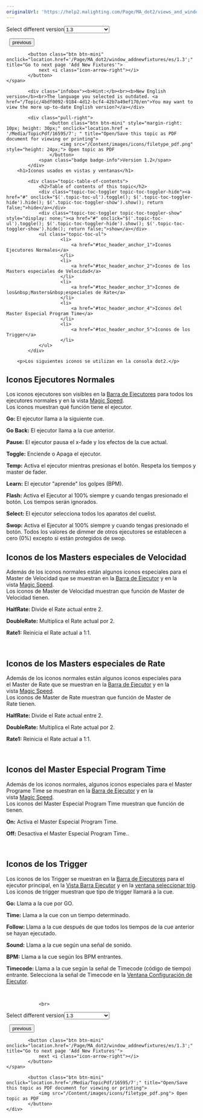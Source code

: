 ```yaml
---
originalUrl: 'https://help2.malighting.com/Page/MA_dot2/views_and_windows_icons/es/1.3'
---
```


<div class="topic-navigation">

<div class="pull-right">
	<span class="pull-left">


<div class="pull-left">
<form action="/Topic/SetCurrentVersionNumber" class="form-inline" id="frmTagSelector" method="post">	<span class="form-mini">
		<div class="input-prepend"><span class="add-on">Select different version</span><select autocomplete="off" id="versionNumberId" name="versionNumberId" onchange="$(this).closest('#frmTagSelector').submit();" style="width: 120px;"><option value="">- latest -</option>
<option value="3">1.1</option>
<option value="7">1.2</option>
<option selected="selected" value="12">1.3</option>
<option value="16">1.5</option>
<option value="29">1.9</option>
</select></div>
		<input data-val="true" data-val-number="The field Int32 must be a number." data-val-required="The Int32 field is required." id="ProductId" name="ProductId" type="hidden" value="7">
		<input id="CurrentGuid" name="CurrentGuid" type="hidden" value="4bdf0092-9184-4d12-bcf4-42b7a49ef170">
	</span>
</form></div>&nbsp;	</span>
	<span class="pull-right" style="white-space: nowrap;">
			<button class="btn btn-mini" onclick="location.href='/Page/MA_dot2/widget_viewbar/es/1.3'; " title="Go to previous page 'View Bar'">
				<i class="icon-arrow-left"></i> previous
			</button>

			<button class="btn btn-mini" onclick="location.href='/Page/MA_dot2/window_addnewfixtures/es/1.3';" title="Go to next page 'Add New Fixtures'">
				next <i class="icon-arrow-right"></i> 
			</button>
	</span>
</div>
<div class="clear-fix" style="margin-bottom: 10px"></div>
</div>

			<div class="infobox"><b>Hint:</b><br><b>New English version</b><br>The language you selected is outdated. <a href="/Topic/4bdf0092-9184-4d12-bcf4-42b7a49ef170/en">You may want to view the more up-to-date English version?</a></div>
		
			<div class="pull-right">
					<button class="btn btn-mini" style="margin-right: 10px; height: 30px;" onclick="location.href = '/Media/TopicPdf/16595/7'; " title="Open/Save this topic as PDF document for viewing or printing">
						<img src="/Content/images/icons/filetype_pdf.png" style="height: 24px;"> Open topic as PDF
					</button>
				<span class="badge badge-info">Version 1.2</span>
			</div>
		<h1>Iconos usados en vistas y ventanas</h1>

			<div class="topic-table-of-contents">
				<h2>Table of contents of this topic</h2>
				<div class="topic-toc-toggler topic-toc-toggler-hide"><a href="#" onclick="$('.topic-toc-ul').toggle(); $('.topic-toc-toggler-hide').hide(); $('.topic-toc-toggler-show').show(); return false;">hide</a></div>
				<div class="topic-toc-toggler topic-toc-toggler-show" style="display: none;"><a href="#" onclick="$('.topic-toc-ul').toggle(); $('.topic-toc-toggler-hide').show(); $('.topic-toc-toggler-show').hide(); return false;">show</a></div>
				<ul class="topic-toc-ul">
						<li>
							<a href="#toc_header_anchor_1">Iconos Ejecutores Normales</a>
						</li>
						<li>
							<a href="#toc_header_anchor_2">Iconos de los Masters especiales de Velocidad</a>
						</li>
						<li>
							<a href="#toc_header_anchor_3">Iconos de los&nbsp;Masters&nbsp;especiales de Rate</a>
						</li>
						<li>
							<a href="#toc_header_anchor_4">Iconos del Master Especial Program Time</a>
						</li>
						<li>
							<a href="#toc_header_anchor_5">Iconos de los Trigger</a>
						</li>
				</ul>
			</div>

		<p>Los siguientes iconos se utilizan en la consola dot2.</p>

<a name="toc_header_anchor_1" id="toc_header_anchor_1" class="topic-toc-item"></a><h2>Iconos Ejecutores Normales</h2>

<p>Los iconos ejecutores son visibles en la&nbsp;<a href="/Topic/af87cdc8-b54b-41ee-b614-26065230c7ec">Barra de Ejecutores</a>&nbsp;para todos los ejecutores normales y en la vista <a href="/Topic/7c1f0153-925d-477b-9b74-20bbc04acc98">Magic&nbsp;Speed</a>.<br>
Los iconos muestran qué función tiene el ejecutor.</p>

<p><img alt="" src="/Media/Image/Dot2_ViewsandWindows_ControlElements_ExecutorBarGo02_1-0.PNG"><br>
<strong>Go: </strong>El ejecutor llama a la siguiente cue.</p>

<p><img alt="" src="/Media/Image/Dot2_ViewsandWindows_ControlElements_ExecutorBarGoBack06_1-0.PNG"><br>
<strong>Go Back:</strong>&nbsp;El ejecutor llama a la cue anterior.</p>

<p><img alt="" src="/Media/Image/Dot2_ViewsandWindows_ControlElements_ExecutorBarPause07_1-0.PNG"><br>
<strong>Pause:</strong>&nbsp;El ejecutor pausa el x-fade y los efectos de la cue actual.</p>

<p><img alt="" src="/Media/Image/Dot2_ViewsandWindows_ControlElements_ExecutorBarToggle04_1-0.PNG"><br>
<strong>Toggle:</strong>&nbsp;Enciende o Apaga el ejecutor.</p>

<p><img alt="" src="/Media/Image/Dot2_ViewsandWindows_ControlElements_ExecutorBarTemp05_1-0.PNG"><br>
<strong>Temp:</strong>&nbsp;Activa el ejecutor mientras presionas el botón. Respeta los tiempos y master de fader.</p>

<p><img alt="" src="/Media/Image/Dot2_ViewsandWindows_ControlElements_ExecutorBarLearn09_1-0.PNG"><br>
<strong>Learn:</strong>&nbsp;El ejecutor "aprende" los golpes (BPM).</p>

<p><img alt="" src="/Media/Image/Dot2_ViewsandWindows_ControlElements_ExecutorBarFlash03_1-0.PNG"><br>
<strong>Flash:</strong>&nbsp;Activa el Ejecutor al 100% siempre y cuando tengas presionado el botón. Los tiempos serán ignorados.</p>

<p><img alt="" src="/Media/Image/Dot2_ViewsandWindows_ControlElements_ExecutorBarSelFix08_1-0.PNG"><br>
<strong>Select: </strong>El ejecutor selecciona todos los aparatos del cuelist.</p>

<p><img alt="" src="/Media/Image/Dot2_ViewsandWindows_ControlElements_ExecutorBarSwap09_1-2.png"><br>
<strong>Swop:</strong>&nbsp;Activa el Ejecutor al 100% siempre y cuando&nbsp;tengas&nbsp;presionado el botón.​ Todos los valores de dimmer de otros ejecutores se establecen a cero (0%) excepto si están protegidos de swop.</p>

<a name="toc_header_anchor_2" id="toc_header_anchor_2" class="topic-toc-item"></a><h2>Iconos de los Masters especiales de Velocidad</h2>

<p>Además de los iconos normales están algunos iconos especiales para el Master de Velocidad que&nbsp;se muestran en la&nbsp;<a href="/Topic/af87cdc8-b54b-41ee-b614-26065230c7ec">Barra de Ejecutor</a>&nbsp;y en la vista&nbsp;<a href="/Topic/7c1f0153-925d-477b-9b74-20bbc04acc98">Magic&nbsp;Speed</a>.<br>
Los iconos de Master&nbsp;de Velocidad&nbsp;muestran que función de Master&nbsp;de Velocidad tienen.</p>

<p><img alt="" src="/Media/Image/Dot2_ViewsandWindows_IconsHalfRate-1-0.PNG"><br>
<strong>HalfRate</strong><strong>: </strong>Divide el Rate actual entre 2.</p>

<p><img alt="" src="/Media/Image/Dot2_ViewsandWindows_IconsDoubleRate1-0.PNG"><br>
<strong>DoubleRate:</strong> Multiplica el Rate actual por 2.</p>

<p><img alt="" src="/Media/Image/Dot2_ViewsandWindows_IconsRate1-1-0.PNG"><br>
<strong>Rate1:</strong> Reinicia el Rate actual a 1:1.</p>

<p>&nbsp;</p>

<a name="toc_header_anchor_3" id="toc_header_anchor_3" class="topic-toc-item"></a><h2>Iconos de los&nbsp;Masters&nbsp;especiales de Rate</h2>

<p>Además de los iconos normales están algunos iconos especiales para el&nbsp;Master&nbsp;de Rate&nbsp;que&nbsp;se muestran en la&nbsp;<a href="/Topic/af87cdc8-b54b-41ee-b614-26065230c7ec">Barra de Ejecutor</a>&nbsp;y en la vista&nbsp;<a href="/Topic/7c1f0153-925d-477b-9b74-20bbc04acc98">Magic&nbsp;Speed</a>.<br>
Los iconos de&nbsp;Master&nbsp;de Rate muestran que función de&nbsp;Master&nbsp;de Rate&nbsp;tienen.</p>

<p><img alt="" src="/Media/Image/Dot2_ViewsandWindows_IconsHalfRate-1-0.PNG"><br>
<strong>HalfRate</strong><strong>:&nbsp;</strong>Divide el&nbsp;Rate&nbsp;actual entre 2.</p>

<p><img alt="" src="/Media/Image/Dot2_ViewsandWindows_IconsDoubleRate1-0.PNG"><br>
<strong>DoubleRate:</strong>&nbsp;Multiplica el&nbsp;Rate&nbsp;actual por 2.</p>

<p><img alt="" src="/Media/Image/Dot2_ViewsandWindows_IconsRate1-1-0.PNG"><br>
<strong>Rate1:</strong>&nbsp;Reinicia el&nbsp;Rate&nbsp;actual a 1:1.</p>

<p>&nbsp;</p>

<a name="toc_header_anchor_4" id="toc_header_anchor_4" class="topic-toc-item"></a><h2>Iconos del Master Especial Program Time</h2>

<p>Además de los iconos normales, algunos iconos especiales para el Master Programe Time se muestran en la&nbsp;<a href="/Topic/af87cdc8-b54b-41ee-b614-26065230c7ec">Barra de Ejecutor</a>&nbsp;y en la vista&nbsp;<a href="/Topic/7c1f0153-925d-477b-9b74-20bbc04acc98">Magic&nbsp;Speed</a>.<br>
Los iconos del Master Especial Program Time&nbsp;muestran que función de tienen.</p>

<p><img alt="" src="/Media/Image/Dot2_ViewsandWindows_IconsOn1-0.PNG"><br>
<strong>On:</strong> Activa el Master Especial Program Time.</p>

<p><img alt="" src="/Media/Image/Dot2_ViewsandWindows_IconsOff1-0.PNG"><br>
<strong>Off:</strong> Desactiva el Master Especial Program Time..</p>

<p>&nbsp;</p>

<a name="toc_header_anchor_5" id="toc_header_anchor_5" class="topic-toc-item"></a><h2>Iconos de los Trigger</h2>

<p>Los iconos de los Trigger se muestran en la&nbsp;<a href="/Topic/af87cdc8-b54b-41ee-b614-26065230c7ec">Barra de Ejecutores</a>&nbsp;para el ejecutor principal, en la&nbsp;<a href="/Topic/d8ca000e-cf13-448d-ac3e-129272e731d8">Vista Barra Ejecutor</a>&nbsp;y en la&nbsp;<a href="/Topic/d9c9d91d-b42b-4aae-8a17-58df82b91f46">ventana seleccionar trig</a>.<br>
Los iconos de trigger muestran que tipo de trigger llamará a la cue.</p>

<p><img alt="" src="/Media/Image/Dot2_ViewsandWindows_ControlElements_ExecutorBarGo02_1-0.PNG"><br>
<strong>Go</strong><strong>:</strong>&nbsp;Llama a la cue por GO.</p>

<p><img alt="" src="/Media/Image/Dot2_ViewsandWindows_IconsTrigTime_1-0.PNG"><br>
<strong>Time:</strong> Llama a la cue con un tiempo determinado.</p>

<p><img alt="" src="/Media/Image/Dot2_ViewsandWindows_IconsTrigFollow_2-1-0.PNG"><br>
<strong>Follow: </strong>Llama a la cue después de que todos los tiempos de la cue anterior se hayan ejecutado.</p>

<p><img alt="" src="/Media/Image/Dot2_ViewsandWindows_IconsTrigSound_3-1-0.PNG"><br>
<strong>Sound:</strong>&nbsp;Llama a la cue según una señal de sonido.</p>

<p><img alt="" src="/Media/Image/Dot2_ViewsandWindows_IconsTrigBPM_4-1-0.PNG"><br>
<strong>BPM:</strong>&nbsp;Llama a la cue según los BPM&nbsp;entrantes.</p>

<p><img alt="" src="/Media/Image/Dot2_ViewsandWindows_IconsTrigSMPTE_5-1-0.PNG"><br>
<strong>Timecode: </strong>Llama a la cue según la señal de Timecode (código de tiempo) entrante.&nbsp;Selecciona la señal de Timecode en la&nbsp;<a href="/Topic/eea17a4c-1b42-406e-86d9-7e61b3a0bfdd">Ventana Configuración de Ejecutor</a>.</p>

<p>&nbsp;</p>


				<br>
<div class="topic-navigation">

<div class="pull-right">
	<span class="pull-left">


<div class="pull-left">
<form action="/Topic/SetCurrentVersionNumber" class="form-inline" id="frmTagSelector" method="post">	<span class="form-mini">
		<div class="input-prepend"><span class="add-on">Select different version</span><select autocomplete="off" id="versionNumberId" name="versionNumberId" onchange="$(this).closest('#frmTagSelector').submit();" style="width: 120px;"><option value="">- latest -</option>
<option value="3">1.1</option>
<option value="7">1.2</option>
<option selected="selected" value="12">1.3</option>
<option value="16">1.5</option>
<option value="29">1.9</option>
</select></div>
		<input data-val="true" data-val-number="The field Int32 must be a number." data-val-required="The Int32 field is required." id="ProductId" name="ProductId" type="hidden" value="7">
		<input id="CurrentGuid" name="CurrentGuid" type="hidden" value="4bdf0092-9184-4d12-bcf4-42b7a49ef170">
	</span>
</form></div>&nbsp;	</span>
	<span class="pull-right" style="white-space: nowrap;">
			<button class="btn btn-mini" onclick="location.href='/Page/MA_dot2/widget_viewbar/es/1.3'; " title="Go to previous page 'View Bar'">
				<i class="icon-arrow-left"></i> previous
			</button>

			<button class="btn btn-mini" onclick="location.href='/Page/MA_dot2/window_addnewfixtures/es/1.3';" title="Go to next page 'Add New Fixtures'">
				next <i class="icon-arrow-right"></i> 
			</button>
	</span>
</div>
	<div class="clear-fix"></div>
	<div class="pull-right">
	
			<button class="btn btn-mini" onclick="location.href='/Media/TopicPdf/16595/7';" title="Open/Save this topic as PDF document for viewing or printing">
				<img src="/Content/images/icons/filetype_pdf.png"> Open topic as PDF
			</button>
	</div>
<div class="clear-fix" style="margin-bottom: 10px"></div>
</div>

	
